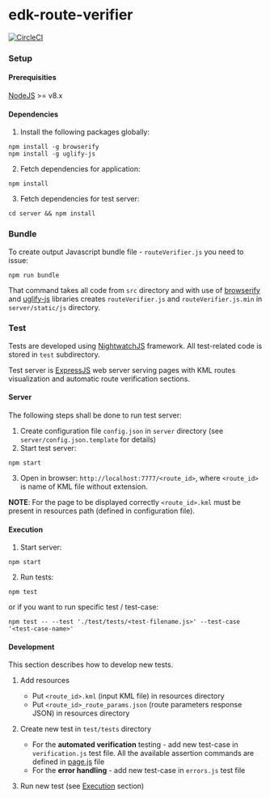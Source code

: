# edk-route-verifier
[![CircleCI](https://circleci.com/gh/cloudify-cosmo/cloudify-stage.svg?style=svg)](https://circleci.com/gh/qooban/edk-route-verifier)


### Setup
#### Prerequisities
[NodeJS](https://nodejs.org)  >= v8.x

#### Dependencies
1. Install the following packages globally:
```
npm install -g browserify
npm install -g uglify-js
```
2. Fetch dependencies for application:
```
npm install
```
3. Fetch dependencies for test server:
```
cd server && npm install
```

### Bundle
To create output Javascript bundle file - `routeVerifier.js` you need to issue:
```
npm run bundle
```
That command takes all code from `src` directory and with use of [browserify](http://browserify.org/) and [uglify-js](http://lisperator.net/uglifyjs/) libraries creates `routeVerifier.js` and `routeVerifier.js.min` in `server/static/js` directory.

### Test 

Tests are developed using [NightwatchJS](http://nightwatchjs.org/) framework. All test-related code is stored in `test` subdirectory.

Test server is [ExpressJS](https://expressjs.com/) web server serving pages with KML routes visualization and automatic route  verification sections.

#### Server
The following steps shall be done to run test server:
1. Create configuration file `config.json` in `server` directory (see `server/config.json.template` for details)
2. Start test server: 
```
npm start
```
3. Open in browser: `http://localhost:7777/<route_id>`, where `<route_id>` is name of KML file without extension. 

**NOTE**: For the page to be displayed correctly `<route_id>.kml` must be present in resources path (defined in configuration file).
 
#### Execution
1. Start server: 
```
npm start
```
2. Run tests: 
```
npm test
```
or if you want to run specific test / test-case:
```
npm test -- --test './test/tests/<test-filename.js>' --test-case '<test-case-name>'
```

#### Development

This section describes how to develop new tests.

1. Add resources
    * Put `<route_id>.kml` (input KML file) in resources directory
    * Put `<route_id>_route_params.json` (route parameters response JSON) in resources directory

2. Create new test in `test/tests` directory
    * For the **automated verification** testing - add new test-case in `verification.js` test file. All the available assertion commands are defined in  [page.js](test/pages/page.js) file
    * For the **error handling** - add new test-case in `errors.js` test file 

3. Run new test (see [Execution](#Execution) section)
